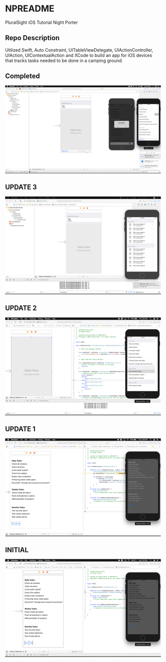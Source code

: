 # NPREADME
PluralSight iOS Tutorial Night Porter

## Repo Description
Utilized Swift, Auto Constraint, UITableViewDelegate, UIActionController, UIAction, UIContextualAction and XCode to build an app for iOS devices that tracks tasks needed to be done in a camping ground.

## Completed
![Completed App](Images/NightPorterAppCompleted.png)

## UPDATE 3
![Update 3](Images/Update3.png)

## UPDATE 2
![Update 2](Images/Update2.png)

## UPDATE 1
![Update 1](Images/Update1.png)

## INITIAL
![initial app](Images/Initial.png)
